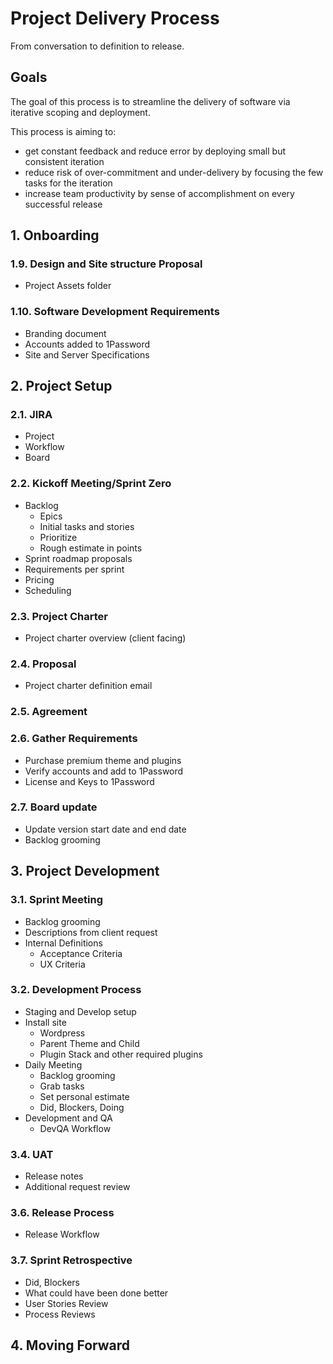 # Project Delivery Process

From conversation to definition to release.



## Goals

The goal of this process is to streamline the delivery of software via iterative scoping and deployment.

This process is aiming to:
- get constant feedback and reduce error by deploying small but consistent iteration
- reduce risk of over-commitment and under-delivery by focusing the few tasks for the iteration
- increase team productivity by sense of accomplishment on every successful release




## 1. Onboarding 

### 1.9. Design and Site structure Proposal

* Project Assets folder

### 1.10.  Software Development Requirements

* Branding document
* Accounts added to 1Password
* Site and Server Specifications




## 2. Project Setup

### 2.1. JIRA
- Project
- Workflow
- Board

### 2.2. Kickoff Meeting/Sprint Zero
 
- Backlog
    - Epics
    - Initial tasks and stories
    - Prioritize
    - Rough estimate in points
- Sprint roadmap proposals
- Requirements per sprint
- Pricing
- Scheduling

### 2.3. Project Charter

- Project charter overview (client facing)  

### 2.4. Proposal

- Project charter definition email  

### 2.5. Agreement
 
### 2.6. Gather Requirements

- Purchase premium theme and plugins
- Verify accounts and add to 1Password
- License and Keys to 1Password

### 2.7. Board update

- Update version start date and end date
- Backlog grooming 




## 3. Project Development

### 3.1. Sprint Meeting

- Backlog grooming
- Descriptions from client request
- Internal Definitions 
  - Acceptance Criteria
  - UX Criteria

### 3.2. Development Process

- Staging and Develop setup
- Install site
  - Wordpress
  - Parent Theme and Child
  - Plugin Stack and other required plugins
- Daily Meeting
  - Backlog grooming
  - Grab tasks
  - Set personal estimate
  - Did, Blockers, Doing
- Development and QA
  - DevQA Workflow

### 3.4. UAT

- Release notes
- Additional request review

### 3.6. Release Process

- Release Workflow

### 3.7. Sprint Retrospective

- Did, Blockers
- What could have been done better
- User Stories Review
- Process Reviews


## 4. Moving Forward
